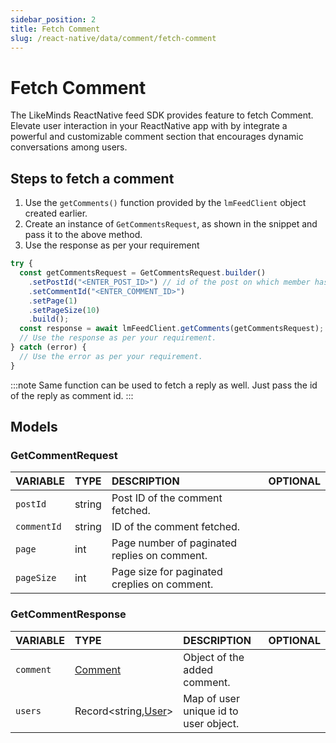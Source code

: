 ```yaml
---
sidebar_position: 2
title: Fetch Comment
slug: /react-native/data/comment/fetch-comment
---
```


# Fetch Comment

The LikeMinds ReactNative feed SDK provides feature to fetch Comment. Elevate user interaction in your ReactNative app with by integrate a powerful and customizable comment section that encourages dynamic conversations among users.

## Steps to fetch a comment

1. Use the `getComments()` function provided by the `lmFeedClient` object created earlier.
2. Create an instance of `GetCommentsRequest`, as shown in the snippet and pass it to the above method.
3. Use the response as per your requirement

```js
try {
  const getCommentsRequest = GetCommentsRequest.builder()
    .setPostId("<ENTER_POST_ID>") // id of the post on which member has commented
    .setCommentId("<ENTER_COMMENT_ID>")
    .setPage(1)
    .setPageSize(10)
    .build();
  const response = await lmFeedClient.getComments(getCommentsRequest);
  // Use the response as per your requirement.
} catch (error) {
  // Use the error as per your requirement.
}
```

:::note
Same function can be used to fetch a reply as well. Just pass the id of the reply as comment id.
:::

## Models

### GetCommentRequest

| **VARIABLE** | **TYPE** | **DESCRIPTION**                              | **OPTIONAL** |
| :----------- | :------- | :------------------------------------------- | :----------: |
| `postId`     | string   | Post ID of the comment fetched.              |              |
| `commentId`  | string   | ID of the comment fetched.                   |              |
| `page`       | int      | Page number of paginated replies on comment. |              |
| `pageSize`   | int      | Page size for paginated creplies on comment. |              |

### GetCommentResponse

| **VARIABLE** | **TYPE**                                       | **DESCRIPTION**                       | **OPTIONAL** |
| :----------- | :--------------------------------------------- | :------------------------------------ | :----------: |
| `comment`    | [Comment](../Models/comment-model.md)          | Object of the added comment.          |              |
| `users`      | Record<string,[User](../Models/user-model.md)> | Map of user unique id to user object. |              |
